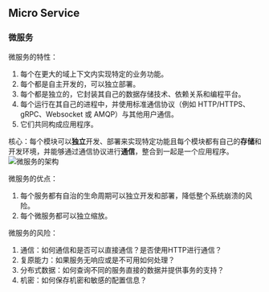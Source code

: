 ## Micro Service

### 微服务

微服务的特性：
1. 每个在更大的域上下文内实现特定的业务功能。
2. 每个都是自主开发的，可以独立部署。
3. 每个都是独立的，它封装其自己的数据存储技术、依赖关系和编程平台。
4. 每个运行在其自己的进程中，并使用标准通信协议（例如 HTTP/HTTPS、gRPC、Websocket 或 AMQP）与其他用户通信。
5. 它们共同构成应用程序。

核心：每个模块可以**独立**开发、部署来实现特定功能且每个模块都有自己的**存储**和开发环境，并能够通过通信协议进行**通信**，整合到一起是一个应用程序。
![微服务的架构](https://docs.microsoft.com/zh-cn/dotnet/architecture/cloud-native/media/monolithic-vs-microservices.png)

微服务的优点：
1. 每个服务都有自治的生命周期可以独立开发和部署，降低整个系统崩溃的风险。
2. 每个微服务都可以独立缩放。

微服务的风险：
1. 通信：如何通信和是否可以直接通信？是否使用HTTP进行通信？
2. 复原能力：如果服务无响应或是不可用如何处理？
3. 分布式数据：如何查询不同的服务直接的数据并提供事务的支持？
4. 机密：如何保存机密和敏感的配置信息？

